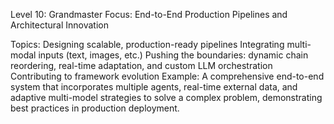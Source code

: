 Level 10: Grandmaster
Focus: End-to-End Production Pipelines and Architectural Innovation

Topics:
Designing scalable, production-ready pipelines
Integrating multi-modal inputs (text, images, etc.)
Pushing the boundaries: dynamic chain reordering, real-time adaptation, and custom LLM orchestration
Contributing to framework evolution
Example: A comprehensive end-to-end system that incorporates multiple agents, real-time external data, and adaptive multi-model strategies to solve a complex problem, demonstrating best practices in production deployment.

